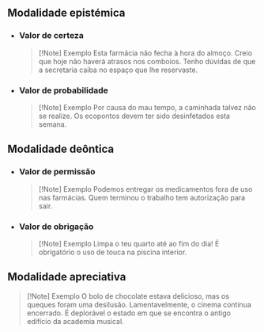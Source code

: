 ## Modalidade epistémica
- ### Valor de certeza
	>[!Note] Exemplo
	>Esta farmácia não fecha à hora do almoço.
	>Creio que hoje não haverá atrasos nos comboios.
	>Tenho dúvidas de que a secretaria caiba no espaço que lhe reservaste.
- ### Valor de probabilidade
	>[!Note] Exemplo
	>Por causa do mau tempo, a caminhada talvez não se realize.
	>Os ecopontos devem ter sido desinfetados esta semana.
## Modalidade deôntica
- ### Valor de permissão
	>[!Note] Exemplo
	>Podemos entregar os medicamentos fora de uso nas farmácias.
	>Quem terminou o trabalho tem autorização para sair.
- ### Valor de obrigação
	>[!Note] Exemplo
	>Limpa o teu quarto até ao fim do dia!
	>É obrigatório o uso de touca na piscina interior.
## Modalidade apreciativa
>[!Note] Exemplo
>O bolo de chocolate estava delicioso, mas os queques foram uma desilusão.
>Lamentavelmente, o cinema continua encerrado.
>É deplorável o estado em que se encontra o antigo edifício da academia musical.

